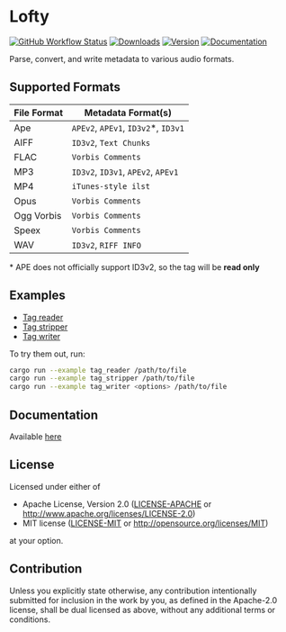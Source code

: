 # Lofty
[![GitHub Workflow Status](https://img.shields.io/github/workflow/status/Serial-ATA/lofty-rs/CI?style=for-the-badge&logo=github)](https://github.com/Serial-ATA/lofty-rs/actions/workflows/ci.yml)
[![Downloads](https://img.shields.io/crates/d/lofty?style=for-the-badge&logo=rust)](https://crates.io/crates/lofty)
[![Version](https://img.shields.io/crates/v/lofty?style=for-the-badge&logo=rust)](https://crates.io/crates/lofty)
[![Documentation](https://img.shields.io/badge/docs.rs-lofty-informational?style=for-the-badge&logo=read-the-docs)](https://docs.rs/lofty/)

Parse, convert, and write metadata to various audio formats.

## Supported Formats

| File Format | Metadata Format(s)                  |
|-------------|-------------------------------------|
| Ape         | `APEv2`, `APEv1`, `ID3v2`*, `ID3v1` |
| AIFF        | `ID3v2`, `Text Chunks`              |
| FLAC        | `Vorbis Comments`                   |
| MP3         | `ID3v2`, `ID3v1`, `APEv2`, `APEv1`  |
| MP4         | `iTunes-style ilst`                 |
| Opus        | `Vorbis Comments`                   |
| Ogg Vorbis  | `Vorbis Comments`                   |
| Speex       | `Vorbis Comments`                   |
| WAV         | `ID3v2`, `RIFF INFO`                |

\* APE does not officially support ID3v2, so the tag will be **read only**

## Examples

* [Tag reader](examples/tag_reader.rs)
* [Tag stripper](examples/tag_stripper.rs)
* [Tag writer](examples/tag_writer.rs)

To try them out, run:

```bash
cargo run --example tag_reader /path/to/file
cargo run --example tag_stripper /path/to/file
cargo run --example tag_writer <options> /path/to/file
```

## Documentation

Available [here](https://docs.rs/lofty)

## License

Licensed under either of

* Apache License, Version 2.0
  ([LICENSE-APACHE](LICENSE-APACHE) or http://www.apache.org/licenses/LICENSE-2.0)
* MIT license
  ([LICENSE-MIT](LICENSE-MIT) or http://opensource.org/licenses/MIT)

at your option.

## Contribution

Unless you explicitly state otherwise, any contribution intentionally submitted
for inclusion in the work by you, as defined in the Apache-2.0 license, shall be
dual licensed as above, without any additional terms or conditions.
